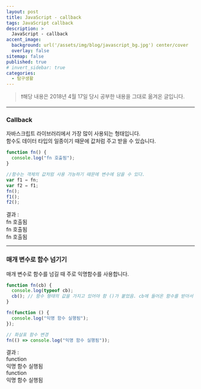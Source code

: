 ```yaml
---
layout: post
title: JavaScript - callback
tags: JavaScript callback
description: >
  JavaScript - callback
accent_image:
  background: url('/assets/img/blog/javascript_bg.jpg') center/cover
  overlay: false
sitemap: false
published: true
# invert_sidebar: true
categories:
  - 탐구생활
---
```


> ❗️해당 내용은 2018년 4월 17일 당시 공부한 내용을 그대로 옮겨온 글입니다.

---

### Callback

자바스크립트 라이브러리에서 가장 많이 사용되는 형태입니다.<br>
함수도 데이터 타입의 일종이기 때문에 값처럼 주고 받을 수 있습니다.<br>

```javascript
function fn() {
  console.log("fn 호출됨");
}

//함수는 객체의 값처럼 사용 가능하기 때문에 변수에 담을 수 있다.
var f1 = fn;
var f2 = f1;
fn();
f1();
f2();
```

결과 :<br>
fn 호출됨<br>
fn 호출됨<br>
fn 호출됨<br>

---

### 매개 변수로 함수 넘기기

매개 변수로 함수를 넘길 때 주로 익명함수를 사용합니다.<br>

```javascript
function fn(cb) {
  console.log(typeof cb);
  cb(); // 함수 형태의 값을 가지고 있어야 함 ()가 붙었음. cb에 들어온 함수를 받아서 실행
}

fn(function () {
  console.log("익명 함수 실행됨");
});

// 화살표 함수 변경
fn(() => console.log("익명 함수 실행됨"));
```

결과 :<br>
function<br>
익명 함수 실행됨<br>
function<br>
익명 함수 실행됨<br>
